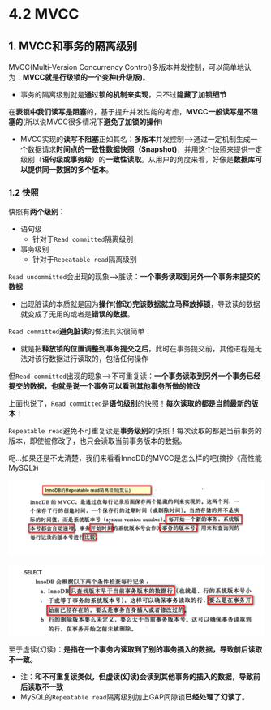 # 4.2 MVCC

## 1. MVCC和事务的隔离级别

MVCC\(Multi-Version Concurrency Control\)多版本并发控制，可以简单地认为：**MVCC就是行级锁的一个变种\(升级版\)**。

* 事务的隔离级别就是**通过锁的机制来实现**，只不过**隐藏了加锁细节**

在**表锁中我们读写是阻塞**的，基于提升并发性能的考虑，**MVCC一般读写是不阻塞的**\(所以说MVCC很多情况下**避免了加锁的操作**\)

* MVCC实现的**读写不阻塞**正如其名：**多版本**并发控制—&gt;通过一定机制生成一个数据请求**时间点的一致性数据快照（Snapshot\)**，并用这个快照来提供一定级别（**语句级或事务级**）的**一致性读取**。从用户的角度来看，好像是**数据库可以提供同一数据的多个版本**。

### 1.2 快照

快照有**两个级别**：

* 语句级  
  * 针对于`Read committed`隔离级别
* 事务级别  
  * 针对于`Repeatable read`隔离级别

`Read uncommitted`会出现的现象—&gt;脏读：**一个事务读取到另外一个事务未提交的数据**

* 出现脏读的本质就是因为**操作\(修改\)完该数据就立马释放掉锁**，导致读的数据就变成了无用的或者是**错误的数据**。

`Read committed`**避免脏读**的做法其实很简单：

* 就是把**释放锁的位置调整到事务提交之后**，此时在事务提交前，其他进程是无法对该行数据进行读取的，包括任何操作

但`Read committed`出现的现象—&gt;不可重复读：**一个事务读取到另外一个事务已经提交的数据，也就是说一个事务可以看到其他事务所做的修改**

上面也说了，`Read committed`是**语句级别**的快照！**每次读取的都是当前最新的版本**！

`Repeatable read`避免不可重复读是**事务级别**的快照！每次读取的都是当前事务的版本，即使被修改了，也只会读取当前事务版本的数据。

呃…如果还是不太清楚，我们来看看InnoDB的MVCC是怎么样的吧\(摘抄《高性能MySQL》\)

![](../../.gitbook/assets/image%20%286%29.png)

![](../../.gitbook/assets/image%20%2889%29.png)

至于虚读\(幻读\)：**是指在一个事务内读取到了别的事务插入的数据，导致前后读取不一致。**

* 注：**和不可重复读类似，但虚读\(幻读\)会读到其他事务的插入的数据，导致前后读取不一致**
* MySQL的`Repeatable read`隔离级别加上GAP间隙锁**已经处理了幻读了**。



